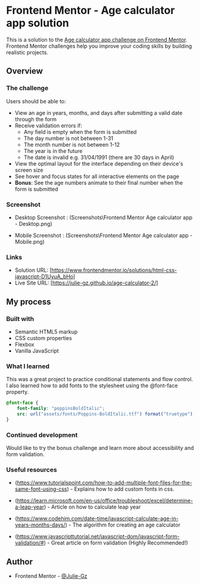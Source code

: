 # Frontend Mentor - Age calculator app solution

This is a solution to the [Age calculator app challenge on Frontend Mentor](https://www.frontendmentor.io/challenges/age-calculator-app-dF9DFFpj-Q). Frontend Mentor challenges help you improve your coding skills by building realistic projects. 

## Overview

### The challenge

Users should be able to:

- View an age in years, months, and days after submitting a valid date through the form
- Receive validation errors if:
  - Any field is empty when the form is submitted
  - The day number is not between 1-31
  - The month number is not between 1-12
  - The year is in the future
  - The date is invalid e.g. 31/04/1991 (there are 30 days in April)
- View the optimal layout for the interface depending on their device's screen size
- See hover and focus states for all interactive elements on the page
- **Bonus**: See the age numbers animate to their final number when the form is submitted

### Screenshot

- Desktop Screenshot : (Screenshots\Frontend Mentor Age calculator app - Desktop.png)

- Mobile Screenshot : (Screenshots\Frontend Mentor Age calculator app - Mobile.png)

### Links

- Solution URL: [https://www.frontendmentor.io/solutions/html-css-javascript-D1UyuA_bHo]
- Live Site URL: [https://julie-gz.github.io/age-calculator-2/]

## My process

### Built with

- Semantic HTML5 markup
- CSS custom properties
- Flexbox
- Vanilla JavaScript

### What I learned

This was a great project to practice conditional statements and flow control. 
I also learned how to add fonts to the stylesheet using the @font-face property.

```css
@font-face {
    font-family: "poppinsBoldItalic";
    src: url("assets/fonts/Poppins-BoldItalic.ttf") format("truetype");
}
```

### Continued development

Would like to try the bonus challenge and learn more about accessibility and form validation.

### Useful resources

- (https://www.tutorialspoint.com/how-to-add-multiple-font-files-for-the-same-font-using-css) - Explains how to add custom fonts in css.

- (https://learn.microsoft.com/en-us/office/troubleshoot/excel/determine-a-leap-year) - Article on how to calculate leap year

- (https://www.codehim.com/date-time/javascript-calculate-age-in-years-months-days/) - The algorithm for creating an age calculator

- (https://www.javascripttutorial.net/javascript-dom/javascript-form-validation/#) - Great article on form validation (Highly Recommended!)

## Author

- Frontend Mentor - [@Julie-Gz](https://www.frontendmentor.io/profile/Julie-Gz)
